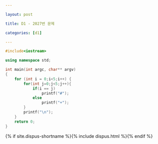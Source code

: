 ```yaml
---

layout: post

title: D1 - 2027번 문제

categories: [d1]

---
```


~~~cpp
#include<iostream>

using namespace std;

int main(int argc, char** argv)
{
	for (int i = 0;i<5;i++) {
		for(int j=0;j<5;j++){
            if(i == j)
                printf("#");
            else
                printf("+");
        }
        printf("\n");
	}	
	return 0;
}
~~~

{% if site.dispus-shortname %}{% include dispus.html %}{% endif %}
